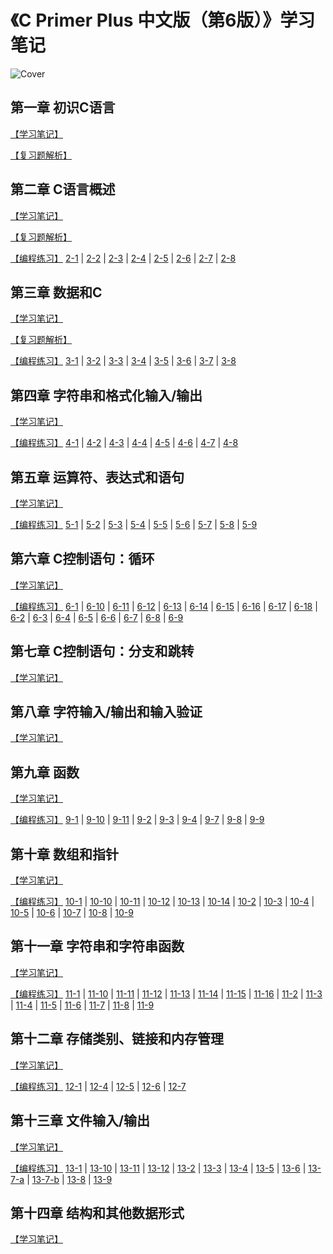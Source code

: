 
# 《C Primer Plus 中文版（第6版）》学习笔记

![Cover](https://github.com/logan70/C-Primer-Plus-6th-Notes-CN/blob/master/cover.jpg?raw=true)

## 第一章 初识C语言

[【学习笔记】](https://github.com/logan70/C-Primer-Plus-6th-Notes-CN/tree/master/Chapter-1%20Getting%20Started)

[【复习题解析】](https://github.com/logan70/C-Primer-Plus-6th-Notes-CN/blob/master/Chapter-1%20Getting%20Started/review-questions/Answers.md)

## 第二章 C语言概述

[【学习笔记】](https://github.com/logan70/C-Primer-Plus-6th-Notes-CN/tree/master/Chapter-2%20Introducing%20C)

[【复习题解析】](https://github.com/logan70/C-Primer-Plus-6th-Notes-CN/blob/master/Chapter-2%20Introducing%20C/review-questions/Answers.md)

[【编程练习】](https://github.com/logan70/C-Primer-Plus-6th-Notes-CN/tree/master/Chapter-2%20Introducing%20C/exercise)
[2-1](https://github.com/logan70/C-Primer-Plus-6th-Notes-CN/blob/master/Chapter-2%20Introducing%20C/exercise/2-1.c) | 
[2-2](https://github.com/logan70/C-Primer-Plus-6th-Notes-CN/blob/master/Chapter-2%20Introducing%20C/exercise/2-2.c) | 
[2-3](https://github.com/logan70/C-Primer-Plus-6th-Notes-CN/blob/master/Chapter-2%20Introducing%20C/exercise/2-3.c) | 
[2-4](https://github.com/logan70/C-Primer-Plus-6th-Notes-CN/blob/master/Chapter-2%20Introducing%20C/exercise/2-4.c) | 
[2-5](https://github.com/logan70/C-Primer-Plus-6th-Notes-CN/blob/master/Chapter-2%20Introducing%20C/exercise/2-5.c) | 
[2-6](https://github.com/logan70/C-Primer-Plus-6th-Notes-CN/blob/master/Chapter-2%20Introducing%20C/exercise/2-6.c) | 
[2-7](https://github.com/logan70/C-Primer-Plus-6th-Notes-CN/blob/master/Chapter-2%20Introducing%20C/exercise/2-7.c) | 
[2-8](https://github.com/logan70/C-Primer-Plus-6th-Notes-CN/blob/master/Chapter-2%20Introducing%20C/exercise/2-8.c)

## 第三章 数据和C

[【学习笔记】](https://github.com/logan70/C-Primer-Plus-6th-Notes-CN/tree/master/Chapter-3%20Data%20and%20C)

[【复习题解析】](https://github.com/logan70/C-Primer-Plus-6th-Notes-CN/blob/master/Chapter-3%20Data%20and%20C/review-questions/Answers.md)

[【编程练习】](https://github.com/logan70/C-Primer-Plus-6th-Notes-CN/tree/master/Chapter-3%20Data%20and%20C/exercise)
[3-1](https://github.com/logan70/C-Primer-Plus-6th-Notes-CN/blob/master/Chapter-3%20Data%20and%20C/exercise/3-1.c) | 
[3-2](https://github.com/logan70/C-Primer-Plus-6th-Notes-CN/blob/master/Chapter-3%20Data%20and%20C/exercise/3-2.c) | 
[3-3](https://github.com/logan70/C-Primer-Plus-6th-Notes-CN/blob/master/Chapter-3%20Data%20and%20C/exercise/3-3.c) | 
[3-4](https://github.com/logan70/C-Primer-Plus-6th-Notes-CN/blob/master/Chapter-3%20Data%20and%20C/exercise/3-4.c) | 
[3-5](https://github.com/logan70/C-Primer-Plus-6th-Notes-CN/blob/master/Chapter-3%20Data%20and%20C/exercise/3-5.c) | 
[3-6](https://github.com/logan70/C-Primer-Plus-6th-Notes-CN/blob/master/Chapter-3%20Data%20and%20C/exercise/3-6.c) | 
[3-7](https://github.com/logan70/C-Primer-Plus-6th-Notes-CN/blob/master/Chapter-3%20Data%20and%20C/exercise/3-7.c) | 
[3-8](https://github.com/logan70/C-Primer-Plus-6th-Notes-CN/blob/master/Chapter-3%20Data%20and%20C/exercise/3-8.c)

## 第四章 字符串和格式化输入/输出

[【学习笔记】](https://github.com/logan70/C-Primer-Plus-6th-Notes-CN/tree/master/Chapter-4%20Character%20Strings%20and%20Formatted%20Input-Output)

[【编程练习】](https://github.com/logan70/C-Primer-Plus-6th-Notes-CN/tree/master/Chapter-4%20Character%20Strings%20and%20Formatted%20Input-Output/exercise)
[4-1](https://github.com/logan70/C-Primer-Plus-6th-Notes-CN/blob/master/Chapter-4%20Character%20Strings%20and%20Formatted%20Input-Output/exercise/4-1.c) | 
[4-2](https://github.com/logan70/C-Primer-Plus-6th-Notes-CN/blob/master/Chapter-4%20Character%20Strings%20and%20Formatted%20Input-Output/exercise/4-2.c) | 
[4-3](https://github.com/logan70/C-Primer-Plus-6th-Notes-CN/blob/master/Chapter-4%20Character%20Strings%20and%20Formatted%20Input-Output/exercise/4-3.c) | 
[4-4](https://github.com/logan70/C-Primer-Plus-6th-Notes-CN/blob/master/Chapter-4%20Character%20Strings%20and%20Formatted%20Input-Output/exercise/4-4.c) | 
[4-5](https://github.com/logan70/C-Primer-Plus-6th-Notes-CN/blob/master/Chapter-4%20Character%20Strings%20and%20Formatted%20Input-Output/exercise/4-5.c) | 
[4-6](https://github.com/logan70/C-Primer-Plus-6th-Notes-CN/blob/master/Chapter-4%20Character%20Strings%20and%20Formatted%20Input-Output/exercise/4-6.c) | 
[4-7](https://github.com/logan70/C-Primer-Plus-6th-Notes-CN/blob/master/Chapter-4%20Character%20Strings%20and%20Formatted%20Input-Output/exercise/4-7.c) | 
[4-8](https://github.com/logan70/C-Primer-Plus-6th-Notes-CN/blob/master/Chapter-4%20Character%20Strings%20and%20Formatted%20Input-Output/exercise/4-8.c)

## 第五章 运算符、表达式和语句

[【学习笔记】](https://github.com/logan70/C-Primer-Plus-6th-Notes-CN/tree/master/Chapter-5%20Operators,%20Expressions,%20and%20Statements)

[【编程练习】](https://github.com/logan70/C-Primer-Plus-6th-Notes-CN/tree/master/Chapter-5%20Operators,%20Expressions,%20and%20Statements/exercise)
[5-1](https://github.com/logan70/C-Primer-Plus-6th-Notes-CN/blob/master/Chapter-5%20Operators,%20Expressions,%20and%20Statements/exercise/5-1.c) | 
[5-2](https://github.com/logan70/C-Primer-Plus-6th-Notes-CN/blob/master/Chapter-5%20Operators,%20Expressions,%20and%20Statements/exercise/5-2.c) | 
[5-3](https://github.com/logan70/C-Primer-Plus-6th-Notes-CN/blob/master/Chapter-5%20Operators,%20Expressions,%20and%20Statements/exercise/5-3.c) | 
[5-4](https://github.com/logan70/C-Primer-Plus-6th-Notes-CN/blob/master/Chapter-5%20Operators,%20Expressions,%20and%20Statements/exercise/5-4.c) | 
[5-5](https://github.com/logan70/C-Primer-Plus-6th-Notes-CN/blob/master/Chapter-5%20Operators,%20Expressions,%20and%20Statements/exercise/5-5.c) | 
[5-6](https://github.com/logan70/C-Primer-Plus-6th-Notes-CN/blob/master/Chapter-5%20Operators,%20Expressions,%20and%20Statements/exercise/5-6.c) | 
[5-7](https://github.com/logan70/C-Primer-Plus-6th-Notes-CN/blob/master/Chapter-5%20Operators,%20Expressions,%20and%20Statements/exercise/5-7.c) | 
[5-8](https://github.com/logan70/C-Primer-Plus-6th-Notes-CN/blob/master/Chapter-5%20Operators,%20Expressions,%20and%20Statements/exercise/5-8.c) | 
[5-9](https://github.com/logan70/C-Primer-Plus-6th-Notes-CN/blob/master/Chapter-5%20Operators,%20Expressions,%20and%20Statements/exercise/5-9.c)

## 第六章 C控制语句：循环

[【学习笔记】](https://github.com/logan70/C-Primer-Plus-6th-Notes-CN/tree/master/Chapter-6%20C%20Control%20Statements:%20Looping)

[【编程练习】](https://github.com/logan70/C-Primer-Plus-6th-Notes-CN/tree/master/Chapter-6%20C%20Control%20Statements:%20Looping/exercise)
[6-1](https://github.com/logan70/C-Primer-Plus-6th-Notes-CN/blob/master/Chapter-6%20C%20Control%20Statements:%20Looping/exercise/6-1.c) | 
[6-10](https://github.com/logan70/C-Primer-Plus-6th-Notes-CN/blob/master/Chapter-6%20C%20Control%20Statements:%20Looping/exercise/6-10.c) | 
[6-11](https://github.com/logan70/C-Primer-Plus-6th-Notes-CN/blob/master/Chapter-6%20C%20Control%20Statements:%20Looping/exercise/6-11.c) | 
[6-12](https://github.com/logan70/C-Primer-Plus-6th-Notes-CN/blob/master/Chapter-6%20C%20Control%20Statements:%20Looping/exercise/6-12.c) | 
[6-13](https://github.com/logan70/C-Primer-Plus-6th-Notes-CN/blob/master/Chapter-6%20C%20Control%20Statements:%20Looping/exercise/6-13.c) | 
[6-14](https://github.com/logan70/C-Primer-Plus-6th-Notes-CN/blob/master/Chapter-6%20C%20Control%20Statements:%20Looping/exercise/6-14.c) | 
[6-15](https://github.com/logan70/C-Primer-Plus-6th-Notes-CN/blob/master/Chapter-6%20C%20Control%20Statements:%20Looping/exercise/6-15.c) | 
[6-16](https://github.com/logan70/C-Primer-Plus-6th-Notes-CN/blob/master/Chapter-6%20C%20Control%20Statements:%20Looping/exercise/6-16.c) | 
[6-17](https://github.com/logan70/C-Primer-Plus-6th-Notes-CN/blob/master/Chapter-6%20C%20Control%20Statements:%20Looping/exercise/6-17.c) | 
[6-18](https://github.com/logan70/C-Primer-Plus-6th-Notes-CN/blob/master/Chapter-6%20C%20Control%20Statements:%20Looping/exercise/6-18.c) | 
[6-2](https://github.com/logan70/C-Primer-Plus-6th-Notes-CN/blob/master/Chapter-6%20C%20Control%20Statements:%20Looping/exercise/6-2.c) | 
[6-3](https://github.com/logan70/C-Primer-Plus-6th-Notes-CN/blob/master/Chapter-6%20C%20Control%20Statements:%20Looping/exercise/6-3.c) | 
[6-4](https://github.com/logan70/C-Primer-Plus-6th-Notes-CN/blob/master/Chapter-6%20C%20Control%20Statements:%20Looping/exercise/6-4.c) | 
[6-5](https://github.com/logan70/C-Primer-Plus-6th-Notes-CN/blob/master/Chapter-6%20C%20Control%20Statements:%20Looping/exercise/6-5.c) | 
[6-6](https://github.com/logan70/C-Primer-Plus-6th-Notes-CN/blob/master/Chapter-6%20C%20Control%20Statements:%20Looping/exercise/6-6.c) | 
[6-7](https://github.com/logan70/C-Primer-Plus-6th-Notes-CN/blob/master/Chapter-6%20C%20Control%20Statements:%20Looping/exercise/6-7.c) | 
[6-8](https://github.com/logan70/C-Primer-Plus-6th-Notes-CN/blob/master/Chapter-6%20C%20Control%20Statements:%20Looping/exercise/6-8.c) | 
[6-9](https://github.com/logan70/C-Primer-Plus-6th-Notes-CN/blob/master/Chapter-6%20C%20Control%20Statements:%20Looping/exercise/6-9.c)

## 第七章 C控制语句：分支和跳转

[【学习笔记】](https://github.com/logan70/C-Primer-Plus-6th-Notes-CN/tree/master/Chapter-7%20C%20Control%20Statements:%20Branching%20and%20Jumps)

## 第八章 字符输入/输出和输入验证

[【学习笔记】](https://github.com/logan70/C-Primer-Plus-6th-Notes-CN/tree/master/Chapter-8%20Character%20Input-Output%20and%20Input%20Validation)

## 第九章 函数

[【学习笔记】](https://github.com/logan70/C-Primer-Plus-6th-Notes-CN/tree/master/Chapter-9%20Functions)

[【编程练习】](https://github.com/logan70/C-Primer-Plus-6th-Notes-CN/tree/master/Chapter-9%20Functions/exercise)
[9-1](https://github.com/logan70/C-Primer-Plus-6th-Notes-CN/blob/master/Chapter-9%20Functions/exercise/9-1.c) | 
[9-10](https://github.com/logan70/C-Primer-Plus-6th-Notes-CN/blob/master/Chapter-9%20Functions/exercise/9-10.c) | 
[9-11](https://github.com/logan70/C-Primer-Plus-6th-Notes-CN/blob/master/Chapter-9%20Functions/exercise/9-11.c) | 
[9-2](https://github.com/logan70/C-Primer-Plus-6th-Notes-CN/blob/master/Chapter-9%20Functions/exercise/9-2.c) | 
[9-3](https://github.com/logan70/C-Primer-Plus-6th-Notes-CN/blob/master/Chapter-9%20Functions/exercise/9-3.c) | 
[9-4](https://github.com/logan70/C-Primer-Plus-6th-Notes-CN/blob/master/Chapter-9%20Functions/exercise/9-4.c) | 
[9-7](https://github.com/logan70/C-Primer-Plus-6th-Notes-CN/blob/master/Chapter-9%20Functions/exercise/9-7.c) | 
[9-8](https://github.com/logan70/C-Primer-Plus-6th-Notes-CN/blob/master/Chapter-9%20Functions/exercise/9-8.c) | 
[9-9](https://github.com/logan70/C-Primer-Plus-6th-Notes-CN/blob/master/Chapter-9%20Functions/exercise/9-9.c)

## 第十章 数组和指针

[【学习笔记】](https://github.com/logan70/C-Primer-Plus-6th-Notes-CN/tree/master/Chapter-10%20Arrays%20and%20Pointers)

[【编程练习】](https://github.com/logan70/C-Primer-Plus-6th-Notes-CN/tree/master/Chapter-10%20Arrays%20and%20Pointers/exercise)
[10-1](https://github.com/logan70/C-Primer-Plus-6th-Notes-CN/blob/master/Chapter-10%20Arrays%20and%20Pointers/exercise/10-1.c) | 
[10-10](https://github.com/logan70/C-Primer-Plus-6th-Notes-CN/blob/master/Chapter-10%20Arrays%20and%20Pointers/exercise/10-10.c) | 
[10-11](https://github.com/logan70/C-Primer-Plus-6th-Notes-CN/blob/master/Chapter-10%20Arrays%20and%20Pointers/exercise/10-11.c) | 
[10-12](https://github.com/logan70/C-Primer-Plus-6th-Notes-CN/blob/master/Chapter-10%20Arrays%20and%20Pointers/exercise/10-12.c) | 
[10-13](https://github.com/logan70/C-Primer-Plus-6th-Notes-CN/blob/master/Chapter-10%20Arrays%20and%20Pointers/exercise/10-13.c) | 
[10-14](https://github.com/logan70/C-Primer-Plus-6th-Notes-CN/blob/master/Chapter-10%20Arrays%20and%20Pointers/exercise/10-14.c) | 
[10-2](https://github.com/logan70/C-Primer-Plus-6th-Notes-CN/blob/master/Chapter-10%20Arrays%20and%20Pointers/exercise/10-2.c) | 
[10-3](https://github.com/logan70/C-Primer-Plus-6th-Notes-CN/blob/master/Chapter-10%20Arrays%20and%20Pointers/exercise/10-3.c) | 
[10-4](https://github.com/logan70/C-Primer-Plus-6th-Notes-CN/blob/master/Chapter-10%20Arrays%20and%20Pointers/exercise/10-4.c) | 
[10-5](https://github.com/logan70/C-Primer-Plus-6th-Notes-CN/blob/master/Chapter-10%20Arrays%20and%20Pointers/exercise/10-5.c) | 
[10-6](https://github.com/logan70/C-Primer-Plus-6th-Notes-CN/blob/master/Chapter-10%20Arrays%20and%20Pointers/exercise/10-6.c) | 
[10-7](https://github.com/logan70/C-Primer-Plus-6th-Notes-CN/blob/master/Chapter-10%20Arrays%20and%20Pointers/exercise/10-7.c) | 
[10-8](https://github.com/logan70/C-Primer-Plus-6th-Notes-CN/blob/master/Chapter-10%20Arrays%20and%20Pointers/exercise/10-8.c) | 
[10-9](https://github.com/logan70/C-Primer-Plus-6th-Notes-CN/blob/master/Chapter-10%20Arrays%20and%20Pointers/exercise/10-9.c)

## 第十一章 字符串和字符串函数

[【学习笔记】](https://github.com/logan70/C-Primer-Plus-6th-Notes-CN/tree/master/Chapter-11%20Character%20Strings%20and%20String%20Functions)

[【编程练习】](https://github.com/logan70/C-Primer-Plus-6th-Notes-CN/tree/master/Chapter-11%20Character%20Strings%20and%20String%20Functions/exercise)
[11-1](https://github.com/logan70/C-Primer-Plus-6th-Notes-CN/blob/master/Chapter-11%20Character%20Strings%20and%20String%20Functions/exercise/11-1.c) | 
[11-10](https://github.com/logan70/C-Primer-Plus-6th-Notes-CN/blob/master/Chapter-11%20Character%20Strings%20and%20String%20Functions/exercise/11-10.c) | 
[11-11](https://github.com/logan70/C-Primer-Plus-6th-Notes-CN/blob/master/Chapter-11%20Character%20Strings%20and%20String%20Functions/exercise/11-11.c) | 
[11-12](https://github.com/logan70/C-Primer-Plus-6th-Notes-CN/blob/master/Chapter-11%20Character%20Strings%20and%20String%20Functions/exercise/11-12.c) | 
[11-13](https://github.com/logan70/C-Primer-Plus-6th-Notes-CN/blob/master/Chapter-11%20Character%20Strings%20and%20String%20Functions/exercise/11-13.c) | 
[11-14](https://github.com/logan70/C-Primer-Plus-6th-Notes-CN/blob/master/Chapter-11%20Character%20Strings%20and%20String%20Functions/exercise/11-14.c) | 
[11-15](https://github.com/logan70/C-Primer-Plus-6th-Notes-CN/blob/master/Chapter-11%20Character%20Strings%20and%20String%20Functions/exercise/11-15.c) | 
[11-16](https://github.com/logan70/C-Primer-Plus-6th-Notes-CN/blob/master/Chapter-11%20Character%20Strings%20and%20String%20Functions/exercise/11-16.c) | 
[11-2](https://github.com/logan70/C-Primer-Plus-6th-Notes-CN/blob/master/Chapter-11%20Character%20Strings%20and%20String%20Functions/exercise/11-2.c) | 
[11-3](https://github.com/logan70/C-Primer-Plus-6th-Notes-CN/blob/master/Chapter-11%20Character%20Strings%20and%20String%20Functions/exercise/11-3.c) | 
[11-4](https://github.com/logan70/C-Primer-Plus-6th-Notes-CN/blob/master/Chapter-11%20Character%20Strings%20and%20String%20Functions/exercise/11-4.c) | 
[11-5](https://github.com/logan70/C-Primer-Plus-6th-Notes-CN/blob/master/Chapter-11%20Character%20Strings%20and%20String%20Functions/exercise/11-5.c) | 
[11-6](https://github.com/logan70/C-Primer-Plus-6th-Notes-CN/blob/master/Chapter-11%20Character%20Strings%20and%20String%20Functions/exercise/11-6.c) | 
[11-7](https://github.com/logan70/C-Primer-Plus-6th-Notes-CN/blob/master/Chapter-11%20Character%20Strings%20and%20String%20Functions/exercise/11-7.c) | 
[11-8](https://github.com/logan70/C-Primer-Plus-6th-Notes-CN/blob/master/Chapter-11%20Character%20Strings%20and%20String%20Functions/exercise/11-8.c) | 
[11-9](https://github.com/logan70/C-Primer-Plus-6th-Notes-CN/blob/master/Chapter-11%20Character%20Strings%20and%20String%20Functions/exercise/11-9.c)

## 第十二章 存储类别、链接和内存管理

[【学习笔记】](https://github.com/logan70/C-Primer-Plus-6th-Notes-CN/tree/master/Chapter-12%20Storage%20Classes,%20Linkage,%20and%20Memory%20Management)

[【编程练习】](https://github.com/logan70/C-Primer-Plus-6th-Notes-CN/tree/master/Chapter-12%20Storage%20Classes,%20Linkage,%20and%20Memory%20Management/exercise)
[12-1](https://github.com/logan70/C-Primer-Plus-6th-Notes-CN/blob/master/Chapter-12%20Storage%20Classes,%20Linkage,%20and%20Memory%20Management/exercise/12-1.c) | 
[12-4](https://github.com/logan70/C-Primer-Plus-6th-Notes-CN/blob/master/Chapter-12%20Storage%20Classes,%20Linkage,%20and%20Memory%20Management/exercise/12-4.c) | 
[12-5](https://github.com/logan70/C-Primer-Plus-6th-Notes-CN/blob/master/Chapter-12%20Storage%20Classes,%20Linkage,%20and%20Memory%20Management/exercise/12-5.c) | 
[12-6](https://github.com/logan70/C-Primer-Plus-6th-Notes-CN/blob/master/Chapter-12%20Storage%20Classes,%20Linkage,%20and%20Memory%20Management/exercise/12-6.c) | 
[12-7](https://github.com/logan70/C-Primer-Plus-6th-Notes-CN/blob/master/Chapter-12%20Storage%20Classes,%20Linkage,%20and%20Memory%20Management/exercise/12-7.c)

## 第十三章 文件输入/输出

[【学习笔记】](https://github.com/logan70/C-Primer-Plus-6th-Notes-CN/tree/master/Chapter-13%20File%20Input-Output)

[【编程练习】](https://github.com/logan70/C-Primer-Plus-6th-Notes-CN/tree/master/Chapter-13%20File%20Input-Output/exercise)
[13-1](https://github.com/logan70/C-Primer-Plus-6th-Notes-CN/blob/master/Chapter-13%20File%20Input-Output/exercise/13-1.c) | 
[13-10](https://github.com/logan70/C-Primer-Plus-6th-Notes-CN/blob/master/Chapter-13%20File%20Input-Output/exercise/13-10.c) | 
[13-11](https://github.com/logan70/C-Primer-Plus-6th-Notes-CN/blob/master/Chapter-13%20File%20Input-Output/exercise/13-11.c) | 
[13-12](https://github.com/logan70/C-Primer-Plus-6th-Notes-CN/blob/master/Chapter-13%20File%20Input-Output/exercise/13-12.c) | 
[13-2](https://github.com/logan70/C-Primer-Plus-6th-Notes-CN/blob/master/Chapter-13%20File%20Input-Output/exercise/13-2.c) | 
[13-3](https://github.com/logan70/C-Primer-Plus-6th-Notes-CN/blob/master/Chapter-13%20File%20Input-Output/exercise/13-3.c) | 
[13-4](https://github.com/logan70/C-Primer-Plus-6th-Notes-CN/blob/master/Chapter-13%20File%20Input-Output/exercise/13-4.c) | 
[13-5](https://github.com/logan70/C-Primer-Plus-6th-Notes-CN/blob/master/Chapter-13%20File%20Input-Output/exercise/13-5.c) | 
[13-6](https://github.com/logan70/C-Primer-Plus-6th-Notes-CN/blob/master/Chapter-13%20File%20Input-Output/exercise/13-6.c) | 
[13-7-a](https://github.com/logan70/C-Primer-Plus-6th-Notes-CN/blob/master/Chapter-13%20File%20Input-Output/exercise/13-7-a.c) | 
[13-7-b](https://github.com/logan70/C-Primer-Plus-6th-Notes-CN/blob/master/Chapter-13%20File%20Input-Output/exercise/13-7-b.c) | 
[13-8](https://github.com/logan70/C-Primer-Plus-6th-Notes-CN/blob/master/Chapter-13%20File%20Input-Output/exercise/13-8.c) | 
[13-9](https://github.com/logan70/C-Primer-Plus-6th-Notes-CN/blob/master/Chapter-13%20File%20Input-Output/exercise/13-9.c)

## 第十四章 结构和其他数据形式

[【学习笔记】](https://github.com/logan70/C-Primer-Plus-6th-Notes-CN/tree/master/Chapter-14%20Structures%20and%20Other%20Data%20Forms)

